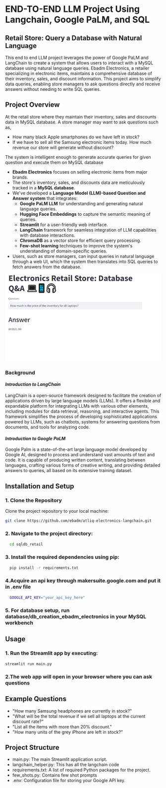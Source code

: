
# **END-TO-END LLM Project Using Langchain, Google PaLM, and SQL**
## Retail Store: Query a Database with Natural Language

This end to end LLM project leverages the power of Google PaLM and LangChain to create a system that allows users to interact with a MySQL database using natural language queries. Ebadm Electronics, a retailer specializing in electronic items, maintains a comprehensive database of their inventory, sales, and discount information. This project aims to simplify data queries, enabling store managers to ask questions directly and receive answers without needing to write SQL queries.

## Project Overview

At the retail store where they maintain their inventory, sales and discounts data in MySQL database. A store manager may want to ask questions such as,
- How many black Apple smartphones do we have left in stock?
- If we have to sell all the Samsung electronic items today. How much revenue our store will generate without discount?

The system is intelligent enough to generate accurate queries for given question and execute them on MySQL database


- **Ebadm Electronics** focuses on selling electronic items from major brands.
- The store's inventory, sales, and discounts data are meticulously tracked in a **MySQL database**.
- We've developed a **Language Model (LLM)-based Question and Answer system** that integrates:
  - **Google PaLM LLM** for understanding and generating natural language queries.
  - **Hugging Face Embeddings** to capture the semantic meaning of queries.
  - **Streamlit** for a user-friendly web interface.
  - **LangChain** framework for seamless integration of LLM capabilities with database interactions.
  - **ChromaDB** as a vector store for efficient query processing.
  - **Few-shot learning** techniques to improve the system's understanding of domain-specific queries.
- Users, such as store managers, can input queries in natural language through a web UI, which the system then translates into SQL queries to fetch answers from the database.

![](store_qa.png)

### **Background**

#### *Introduction to LangChain*

LangChain is a open-source framework designed to facilitate the creation of applications driven by large language models (LLMs). It offers a flexible and expandable platform for integrating LLMs with various other elements, including modules for data retrieval, reasoning, and interactive agents. This framework simplifies the process of developing sophisticated applications powered by LLMs, such as chatbots, systems for answering questions from documents, and tools for analyzing code.

#### *Introduction to Google PaLM*

Google Palm is a state-of-the-art large language model developed by Google AI, designed to process and understand vast amounts of text and code. It is capable of producing written content, translating between languages, crafting various forms of creative writing, and providing detailed answers to queries, all based on its extensive training dataset.


## Installation and Setup

### 1. Clone the Repository

Clone the project repository to your local machine:

```bash
git clone https://github.com/ebadm/atliq-electronics-langchain.git
```

### 2. Navigate to the project directory:

```bash
  cd sqldb_retail
```

### 3. Install the required dependencies using pip:

```bash
  pip install -r requirements.txt
```

### 4.Acquire an api key through makersuite.google.com and put it in .env file

```bash
  GOOGLE_API_KEY="your_api_key_here"
```

### 5. For database setup, run database/db_creation_ebadm_electronics in your MySQL workbench

## Usage

###  1. Run the Streamlit app by executing:
```bash
streamlit run main.py

```

###  2.The web app will open in your browser where you can ask questions

## Example Questions
- "How many Samsung headphones are currently in stock?" <br>
- "What will be the total revenue if we sell all laptops at the current discount rate?" <br>
- "List all the items with more than 20% discount." <br>
- "How many units of the grey iPhone are left in stock?" <br>

## Project Structure
- main.py: The main Streamlit application script.
- langchain_helper.py: This has all the langchain code
- requirements.txt: A list of required Python packages for the project.
- few_shots.py: Contains few shot prompts
- .env: Configuration file for storing your Google API key.
